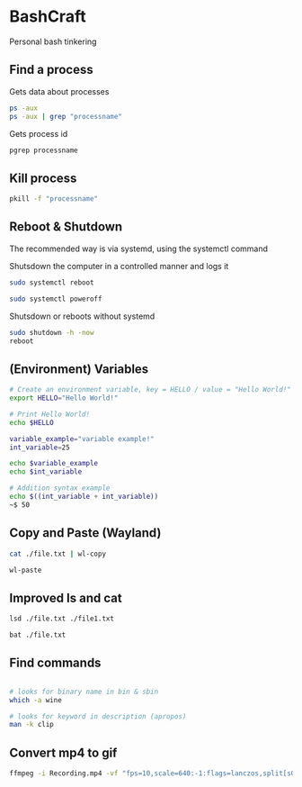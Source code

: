 # BashCraft

Personal bash tinkering

## Find a process

Gets data about processes

```bash
ps -aux
ps -aux | grep "processname"
```

Gets process id

```bash
pgrep processname
```


## Kill process

```bash
pkill -f "processname"
```

## Reboot & Shutdown

The recommended way is via systemd, using the systemctl command

Shutsdown the computer in a controlled manner and logs it



```bash
sudo systemctl reboot

sudo systemctl poweroff
```

Shutsdown or reboots without systemd

```bash
sudo shutdown -h -now
reboot
```




## (Environment) Variables

```bash
# Create an environment variable, key = HELLO / value = "Hello World!"
export HELLO="Hello World!"

# Print Hello World!
echo $HELLO
```

```bash
variable_example="variable example!"
int_variable=25

echo $variable_example
echo $int_variable

# Addition syntax example
echo $((int_variable + int_variable)) 
~$ 50
```

## Copy and Paste (Wayland)

```bash
cat ./file.txt | wl-copy

wl-paste
```

## Improved ls and cat

```bash
lsd ./file.txt ./file1.txt

bat ./file.txt
```

## Find commands

```bash

# looks for binary name in bin & sbin
which -a wine

# looks for keyword in description (apropos)
man -k clip

```


## Convert mp4 to gif

```bash
ffmpeg -i Recording.mp4 -vf "fps=10,scale=640:-1:flags=lanczos,split[s0][s1];[s0]palettegen[p];[s1][p]paletteuse" -loop 0 Recording.gif
```
